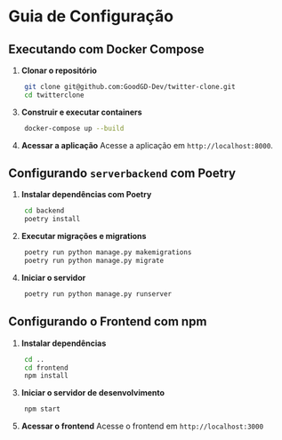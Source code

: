 # Guia de Configuração

## Executando com Docker Compose

1. **Clonar o repositório**
```bash
    git clone git@github.com:GoodGD-Dev/twitter-clone.git
    cd twitterclone
```
3. **Construir e executar containers**
```bash
    docker-compose up --build
```
4. **Acessar a aplicação**
Acesse a aplicação em `http://localhost:8000`.

## Configurando `serverbackend` com Poetry

1. **Instalar dependências com Poetry**
```bash
    cd backend
    poetry install
```

2. **Executar migrações e migrations**
```bash
    poetry run python manage.py makemigrations
    poetry run python manage.py migrate
```

4. **Iniciar o servidor**
```bash
    poetry run python manage.py runserver
```

## Configurando o Frontend com npm

1. **Instalar dependências**
```bash
    cd ..
    cd frontend
    npm install
```

3. **Iniciar o servidor de desenvolvimento**
```bash
    npm start
```

5. **Acessar o frontend**
Acesse o frontend em `http://localhost:3000`

